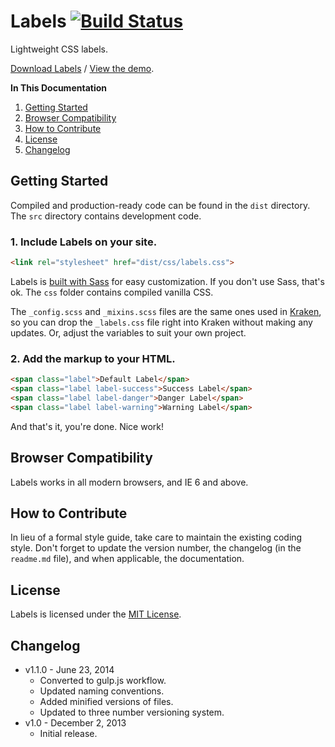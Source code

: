 # Labels  [![Build Status](https://travis-ci.org/cferdinandi/labels.svg)](https://travis-ci.org/cferdinandi/labels)
Lightweight CSS labels.

[Download Labels](https://github.com/cferdinandi/labels/archive/master.zip) / [View the demo](http://cferdinandi.github.io/labels/).

**In This Documentation**

1. [Getting Started](#getting-started)
2. [Browser Compatibility](#browser-compatibility)
3. [How to Contribute](#how-to-contribute)
4. [License](#license)
5. [Changelog](#changelog)



## Getting Started

Compiled and production-ready code can be found in the `dist` directory. The `src` directory contains development code.

### 1. Include Labels on your site.

```html
<link rel="stylesheet" href="dist/css/labels.css">
```

Labels is [built with Sass](http://sass-lang.com/) for easy customization. If you don't use Sass, that's ok. The `css` folder contains compiled vanilla CSS.

The `_config.scss` and `_mixins.scss` files are the same ones used in [Kraken](http://cferdinandi.github.io/kraken/), so you can drop the `_labels.css` file right into Kraken without making any updates. Or, adjust the variables to suit your own project.

### 2. Add the markup to your HTML.

```html
<span class="label">Default Label</span>
<span class="label label-success">Success Label</span>
<span class="label label-danger">Danger Label</span>
<span class="label label-warning">Warning Label</span>
```

And that's it, you're done. Nice work!



## Browser Compatibility

Labels works in all modern browsers, and IE 6 and above.



## How to Contribute

In lieu of a formal style guide, take care to maintain the existing coding style. Don't forget to update the version number, the changelog (in the `readme.md` file), and when applicable, the documentation.



## License

Labels is licensed under the [MIT License](http://gomakethings.com/mit/).



## Changelog

* v1.1.0 - June 23, 2014
	* Converted to gulp.js workflow.
	* Updated naming conventions.
	* Added minified versions of files.
	* Updated to three number versioning system.
* v1.0 - December 2, 2013
	* Initial release.